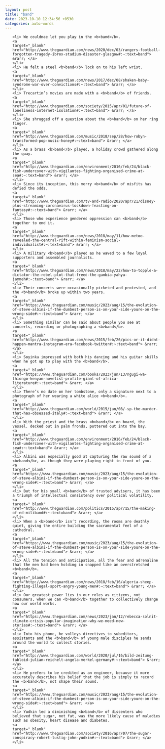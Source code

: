 ```yaml
---
layout: post
title: "band"
date: 2023-10-10 12:34:56 +0530
categories: auto-words
---
```

<ol>

    <li> We couldnae let you play in the <b>band</b>.
    <a 
    target="_blank" 
    href="http://www.theguardian.com/news/2020/dec/03/rangers-football-forgotten-tragedy-ibrox-stadium-disaster-glasgow#:~:text=band"> &rarr; </a>
    </li>
    <li> He felt a steel <b>band</b> lock on to his left wrist.
    <a 
    target="_blank" 
    href="http://www.theguardian.com/news/2017/dec/08/shaken-baby-syndrome-war-over-convictions#:~:text=band"> &rarr; </a>
    </li>
    <li> Trecartin’s movies are made with a <b>band</b> of friends.
    <a 
    target="_blank" 
    href="http://www.theguardian.com/society/2015/apr/01/future-of-loneliness-internet-isolation#:~:text=band"> &rarr; </a>
    </li>
    <li> She shrugged off a question about the <b>band</b> on her ring finger.
    <a 
    target="_blank" 
    href="http://www.theguardian.com/music/2018/sep/28/how-robyn-transformed-pop-music-honey#:~:text=band"> &rarr; </a>
    </li>
    <li> As a brass <b>band</b> played, a holiday crowd gathered along the quay.
    <a 
    target="_blank" 
    href="http://www.theguardian.com/environment/2016/feb/24/black-fish-undercover-with-vigilantes-fighting-organised-crime-at-sea#:~:text=band"> &rarr; </a>
    </li>
    <li> Since its inception, this merry <b>band</b> of misfits has defied the odds.
    <a 
    target="_blank" 
    href="http://www.theguardian.com/tv-and-radio/2020/apr/21/disney-plus-streaming-coronavirus-lockdown-feasting-on-fantasy#:~:text=band"> &rarr; </a>
    </li>
    <li> Those who experience gendered oppression can <b>band</b> together to end it.
    <a 
    target="_blank" 
    href="http://www.theguardian.com/news/2018/may/11/how-metoo-revealed-the-central-rift-within-feminism-social-individualist#:~:text=band"> &rarr; </a>
    </li>
    <li> A military <b>band</b> played as he waved to a few loyal supporters and assembled journalists.
    <a 
    target="_blank" 
    href="http://www.theguardian.com/news/2018/may/22/how-to-topple-a-dictator-the-rebel-plot-that-freed-the-gambia-yahya-jammeh#:~:text=band"> &rarr; </a>
    </li>
    <li> Their concerts were occasionally picketed and protested, and the <b>band</b> broke up within two years.
    <a 
    target="_blank" 
    href="https://www.theguardian.com/music/2023/aug/15/the-evolution-of-steve-albini-if-the-dumbest-person-is-on-your-side-youre-on-the-wrong-side#:~:text=band"> &rarr; </a>
    </li>
    <li> Something similar can be said about people you see at concerts, recording or photographing a <b>band</b>.
    <a 
    target="_blank" 
    href="http://www.theguardian.com/news/2015/feb/26/pics-or-it-didnt-happen-mantra-instagram-era-facebook-twitter#:~:text=band"> &rarr; </a>
    </li>
    <li> Soyinka impressed with both his dancing and his guitar skills when he got up to play with the <b>band</b>.
    <a 
    target="_blank" 
    href="https://www.theguardian.com/books/2023/jun/13/ngugi-wa-thiongo-kenyan-novelist-profile-giant-of-africa-literature#:~:text=band"> &rarr; </a>
    </li>
    <li> There’s no date on her tombstone, only a signature next to a photograph of her wearing a white alice <b>band</b>.
    <a 
    target="_blank" 
    href="http://www.theguardian.com/world/2015/jan/08/-sp-the-murder-that-has-obsessed-italy#:~:text=band"> &rarr; </a>
    </li>
    <li> With the priest and the brass <b>band</b> on board, the vessel, decked out in palm fronds, puttered out into the bay.
    <a 
    target="_blank" 
    href="http://www.theguardian.com/environment/2016/feb/24/black-fish-undercover-with-vigilantes-fighting-organised-crime-at-sea#:~:text=band"> &rarr; </a>
    </li>
    <li> Albini was especially good at capturing the raw sound of a <b>band</b>, as though they were playing right in front of you.
    <a 
    target="_blank" 
    href="https://www.theguardian.com/music/2023/aug/15/the-evolution-of-steve-albini-if-the-dumbest-person-is-on-your-side-youre-on-the-wrong-side#:~:text=band"> &rarr; </a>
    </li>
    <li> But for his small <b>band</b> of trusted advisers, it has been a triumph of intellectual consistency over political volatility.
    <a 
    target="_blank" 
    href="http://www.theguardian.com/politics/2015/apr/15/the-making-of-ed-miliband#:~:text=band"> &rarr; </a>
    </li>
    <li> When a <b>band</b> isn’t recording, the rooms are deathly quiet, giving the entire building the sacramental feel of a cathedral.
    <a 
    target="_blank" 
    href="https://www.theguardian.com/music/2023/aug/15/the-evolution-of-steve-albini-if-the-dumbest-person-is-on-your-side-youre-on-the-wrong-side#:~:text=band"> &rarr; </a>
    </li>
    <li> All the tension and anticipation, all the fear and adrenaline that the men had been holding in snapped like an overstretched <b>band</b>.
    <a 
    target="_blank" 
    href="http://www.theguardian.com/news/2018/feb/16/algeria-sheep-fighting-illegal-sport-angry-young-men#:~:text=band"> &rarr; </a>
    </li>
    <li> Our greatest power lies in our roles as citizens, not consumers, when we can <b>band</b> together to collectively change how our world works.
    <a 
    target="_blank" 
    href="https://www.theguardian.com/news/2023/jan/12/rebecca-solnit-climate-crisis-popular-imagination-why-we-need-new-stories#:~:text=band"> &rarr; </a>
    </li>
    <li> Into his phone, he volleys directives to subeditors, assistants and the <b>band</b> of young male disciples he sends around the world to collect stories.
    <a 
    target="_blank" 
    href="http://www.theguardian.com/world/2020/jul/16/bild-zeitung-tabloid-julian-reichelt-angela-merkel-germany#:~:text=band"> &rarr; </a>
    </li>
    <li> He prefers to be credited as an engineer, because it more accurately describes his belief that the job is simply to record the <b>band</b>, not shape their sound.
    <a 
    target="_blank" 
    href="https://www.theguardian.com/music/2023/aug/15/the-evolution-of-steve-albini-if-the-dumbest-person-is-on-your-side-youre-on-the-wrong-side#:~:text=band"> &rarr; </a>
    </li>
    <li> Yudkin led a diminishing <b>band</b> of dissenters who believed that sugar, not fat, was the more likely cause of maladies such as obesity, heart disease and diabetes.
    <a 
    target="_blank" 
    href="http://www.theguardian.com/society/2016/apr/07/the-sugar-conspiracy-robert-lustig-john-yudkin#:~:text=band"> &rarr; </a>
    </li>